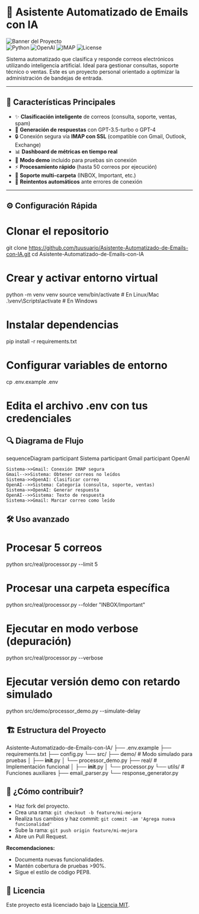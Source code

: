 # 📧 Asistente Automatizado de Emails con IA

![Banner del Proyecto](image.png)  
![Python](https://img.shields.io/badge/Python-3.8+-blue.svg)
![OpenAI](https://img.shields.io/badge/OpenAI-GPT-4-12990.svg)
![IMAP](https://img.shields.io/badge/Protocol-IMAP-orange.svg)
![License](https://img.shields.io/badge/License-MIT-green.svg)

Sistema automatizado que clasifica y responde correos electrónicos utilizando inteligencia artificial. Ideal para gestionar consultas, soporte técnico o ventas. Este es un proyecto personal orientado a optimizar la administración de bandejas de entrada.

---

## 🚀 Características Principales

- ✨ **Clasificación inteligente** de correos (consulta, soporte, ventas, spam)
- 🤖 **Generación de respuestas** con GPT-3.5-turbo o GPT-4
- 🔒 Conexión segura vía **IMAP con SSL** (compatible con Gmail, Outlook, Exchange)
- 📊 **Dashboard de métricas en tiempo real**
- 🧪 **Modo demo** incluido para pruebas sin conexión
- ⚡ **Procesamiento rápido** (hasta 50 correos por ejecución)
- 📁 **Soporte multi-carpeta** (INBOX, Important, etc.)
- 🔄 **Reintentos automáticos** ante errores de conexión

---

## ⚙️ Configuración Rápida

# Clonar el repositorio
git clone https://github.com/tuusuario/Asistente-Automatizado-de-Emails-con-IA.git
cd Asistente-Automatizado-de-Emails-con-IA

# Crear y activar entorno virtual
python -m venv venv
source venv/bin/activate      # En Linux/Mac
.\venv\Scripts\activate       # En Windows

# Instalar dependencias
pip install -r requirements.txt

# Configurar variables de entorno
cp .env.example .env
# Edita el archivo .env con tus credenciales



## 🔍 Diagrama de Flujo
sequenceDiagram
    participant Sistema
    participant Gmail
    participant OpenAI

    Sistema->>Gmail: Conexión IMAP segura
    Gmail-->>Sistema: Obtener correos no leídos
    Sistema->>OpenAI: Clasificar correo
    OpenAI-->>Sistema: Categoría (consulta, soporte, ventas)
    Sistema->>OpenAI: Generar respuesta
    OpenAI-->>Sistema: Texto de respuesta
    Sistema->>Gmail: Marcar correo como leído


## 🛠️ Uso avanzado
# Procesar 5 correos
python src/real/processor.py --limit 5

# Procesar una carpeta específica
python src/real/processor.py --folder "INBOX/Important"

# Ejecutar en modo verbose (depuración)
python src/real/processor.py --verbose

# Ejecutar versión demo con retardo simulado
python src/demo/processor_demo.py --simulate-delay



## 🏗️ Estructura del Proyecto
Asistente-Automatizado-de-Emails-con-IA/
├── .env.example
├── requirements.txt
├── config.py
└── src/
    ├── demo/               # Modo simulado para pruebas
    │   ├── __init__.py
    │   └── processor_demo.py
    ├── real/               # Implementación funcional
    │   ├── __init__.py
    │   └── processor.py
    └── utils/              # Funciones auxiliares
        ├── email_parser.py
        └── response_generator.py



## 🤝 ¿Cómo contribuir?
- Haz fork del proyecto.
- Crea una rama: `git checkout -b feature/mi-mejora`
- Realiza tus cambios y haz commit: `git commit -am 'Agrega nueva funcionalidad'`
- Sube la rama: `git push origin feature/mi-mejora`
- Abre un Pull Request.

**Recomendaciones:**
- Documenta nuevas funcionalidades.
- Mantén cobertura de pruebas >90%.
- Sigue el estilo de código PEP8.

## 📜 Licencia
Este proyecto está licenciado bajo la [Licencia MIT](LICENSE.md).

